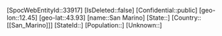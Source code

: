 ﻿---
location: [43.93,12.45]
type: City
tags:
- geo/City
---

[SpocWebEntityId::33917]
[IsDeleted::false]
[Confidential::public]
[geo-lon::12.45]
[geo-lat::43.93]
[name::San Marino]
[State::]
[Country::[[San_Marino]]]
[StateId::]
[Population::]
[Unknown::]

